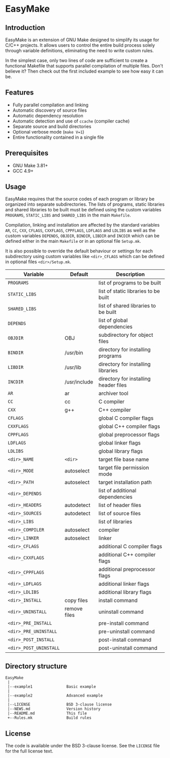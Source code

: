 # EasyMake

## Introduction

  EasyMake is an extension of GNU Make designed to simplify its usage for
  C/C++ projects. It allows users to control the entire build process solely
  through variable definitions, eliminating the need to write custom rules.

  In the simplest case, only two lines of code are sufficient to create a functional
  Makefile that supports parallel compilation of multiple files. Don't believe it?
  Then check out the first included example to see how easy it can be.

## Features

  * Fully parallel compilation and linking
  * Automatic discovery of source files
  * Automatic dependency resolution
  * Automatic detection and use of `ccache` (compiler cache)
  * Separate source and build directories
  * Optional verbose mode (`make V=1`)
  * Entire functionality contained in a single file

## Prerequisites

  * GNU Make 3.81+
  * GCC 4.9+

## Usage

  EasyMake requires that the source codes of each program or library be organized
  into separate subdirectories. The lists of programs, static libraries and
  shared libraries to be built must be defined using the custom variables
  `PROGRAMS`, `STATIC_LIBS` and `SHARED_LIBS` in the main `Makefile`.

  Compilation, linking and installation are affected by the standard variables
  `AR`, `CC`, `CXX`, `CFLAGS`, `CXXFLAGS`, `CPPFLAGS`, `LDFLAGS` and `LDLIBS`
  as well as the custom variables `DEPENDS`, `OBJDIR`, `BINDIR`, `LIBDIR` and `INCDIR`
  which can be defined either in the main `Makefile` or in an optional file `Setup.mk`.

  It is also possible to override the default behaviour or settings for each
  subdirectory using custom variables like `<dir>_CFLAGS` which can be defined
  in optional files `<dir>/Setup.mk`.

  | Variable               | Default      | Description                           |
  |------------------------|--------------|---------------------------------------|
  | `PROGRAMS`             |              | list of programs to be built          |
  | `STATIC_LIBS`          |              | list of static libraries to be built  |
  | `SHARED_LIBS`          |              | list of shared libraries to be built  |
  | `DEPENDS`              |              | list of global dependencies           |
  | `OBJDIR`               | OBJ          | subdirectory for object files         |
  | `BINDIR`               | /usr/bin     | directory for installing programs     |
  | `LIBDIR`               | /usr/lib     | directory for installing libraries    |
  | `INCDIR`               | /usr/include | directory for installing header files |
  | `AR`                   | ar           | archiver tool                         |
  | `CC`                   | cc           | C compiler                            |
  | `CXX`                  | g++          | C++ compiler                          |
  | `CFLAGS`               |              | global C compiler flags               |
  | `CXXFLAGS`             |              | global C++ compiler flags             |
  | `CPPFLAGS`             |              | global preprocessor flags             |
  | `LDFLAGS`              |              | global linker flags                   |
  | `LDLIBS`               |              | global library flags                  |
  | `<dir>_NAME`           | `<dir>`      | target file base name                 |
  | `<dir>_MODE`           | autoselect   | target file permission mode           |
  | `<dir>_PATH`           | autoselect   | target installation path              |
  | `<dir>_DEPENDS`        |              | list of additional dependencies       |
  | `<dir>_HEADERS`        | autodetect   | list of header files                  |
  | `<dir>_SOURCES`        | autodetect   | list of source files                  |
  | `<dir>_LIBS`           |              | list of libraries                     |
  | `<dir>_COMPILER`       | autoselect   | compiler                              |
  | `<dir>_LINKER`         | autoselect   | linker                                |
  | `<dir>_CFLAGS`         |              | additional C compiler flags           |
  | `<dir>_CXXFLAGS`       |              | additional C++ compiler flags         |
  | `<dir>_CPPFLAGS`       |              | additional preprocessor flags         |
  | `<dir>_LDFLAGS`        |              | additional linker flags               |
  | `<dir>_LDLIBS`         |              | additional library flags              |
  | `<dir>_INSTALL`        | copy files   | install command                       |
  | `<dir>_UNINSTALL`      | remove files | uninstall command                     |
  | `<dir>_PRE_INSTALL`    |              | pre-install command                   |
  | `<dir>_PRE_UNINSTALL`  |              | pre-uninstall command                 |
  | `<dir>_POST_INSTALL`   |              | post-install command                  |
  | `<dir>_POST_UNINSTALL` |              | post-uninstall command                |

## Directory structure

  ```
  EasyMake
   |
   |--example1               Basic example
   |
   |--example2               Advanced example
   |
   |--LICENSE                BSD 3-clause license
   |--NEWS.md                Version history
   |--README.md              This file
   +--Rules.mk               Build rules
  ```

## License

  The code is available under the BSD 3-clause license.
  See the `LICENSE` file for the full license text.
